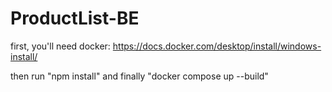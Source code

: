 # ProductList-BE

first, you'll need docker: https://docs.docker.com/desktop/install/windows-install/

then run "npm install" and finally "docker compose up --build" 
